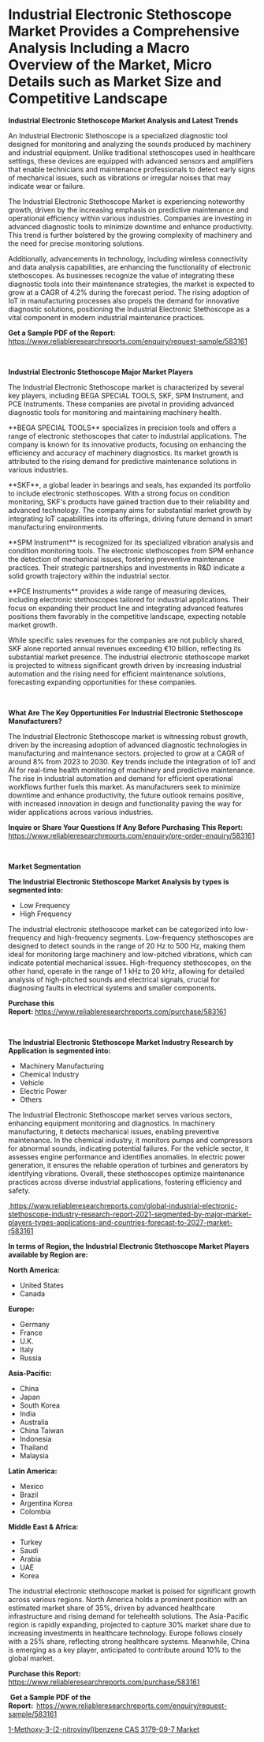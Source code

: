 <p><h1>Industrial Electronic Stethoscope Market Provides a Comprehensive Analysis Including a Macro Overview of the Market, Micro Details such as Market Size and Competitive Landscape</h1></p><p><strong>Industrial Electronic Stethoscope Market Analysis and Latest Trends</strong></p>
<p><p>An Industrial Electronic Stethoscope is a specialized diagnostic tool designed for monitoring and analyzing the sounds produced by machinery and industrial equipment. Unlike traditional stethoscopes used in healthcare settings, these devices are equipped with advanced sensors and amplifiers that enable technicians and maintenance professionals to detect early signs of mechanical issues, such as vibrations or irregular noises that may indicate wear or failure.</p><p>The Industrial Electronic Stethoscope Market is experiencing noteworthy growth, driven by the increasing emphasis on predictive maintenance and operational efficiency within various industries. Companies are investing in advanced diagnostic tools to minimize downtime and enhance productivity. This trend is further bolstered by the growing complexity of machinery and the need for precise monitoring solutions.</p><p>Additionally, advancements in technology, including wireless connectivity and data analysis capabilities, are enhancing the functionality of electronic stethoscopes. As businesses recognize the value of integrating these diagnostic tools into their maintenance strategies, the market is expected to grow at a CAGR of 4.2% during the forecast period. The rising adoption of IoT in manufacturing processes also propels the demand for innovative diagnostic solutions, positioning the Industrial Electronic Stethoscope as a vital component in modern industrial maintenance practices.</p></p>
<p><strong>Get a Sample PDF of the Report:&nbsp;</strong> <a href="https://www.reliableresearchreports.com/enquiry/request-sample/583161?utm_campaign=2937&utm_medium=2&utm_source=Github&utm_content=ia&utm_term=23032025&utm_id=industrial-electronic-stethoscope">https://www.reliableresearchreports.com/enquiry/request-sample/583161</a></p>
<p>&nbsp;</p>
<p><strong>Industrial Electronic Stethoscope Major Market Players</strong></p>
<p><p>The Industrial Electronic Stethoscope market is characterized by several key players, including BEGA SPECIAL TOOLS, SKF, SPM Instrument, and PCE Instruments. These companies are pivotal in providing advanced diagnostic tools for monitoring and maintaining machinery health.</p><p>**BEGA SPECIAL TOOLS** specializes in precision tools and offers a range of electronic stethoscopes that cater to industrial applications. The company is known for its innovative products, focusing on enhancing the efficiency and accuracy of machinery diagnostics. Its market growth is attributed to the rising demand for predictive maintenance solutions in various industries.</p><p>**SKF**, a global leader in bearings and seals, has expanded its portfolio to include electronic stethoscopes. With a strong focus on condition monitoring, SKF's products have gained traction due to their reliability and advanced technology. The company aims for substantial market growth by integrating IoT capabilities into its offerings, driving future demand in smart manufacturing environments.</p><p>**SPM Instrument** is recognized for its specialized vibration analysis and condition monitoring tools. The electronic stethoscopes from SPM enhance the detection of mechanical issues, fostering preventive maintenance practices. Their strategic partnerships and investments in R&D indicate a solid growth trajectory within the industrial sector.</p><p>**PCE Instruments** provides a wide range of measuring devices, including electronic stethoscopes tailored for industrial applications. Their focus on expanding their product line and integrating advanced features positions them favorably in the competitive landscape, expecting notable market growth.</p><p>While specific sales revenues for the companies are not publicly shared, SKF alone reported annual revenues exceeding €10 billion, reflecting its substantial market presence. The industrial electronic stethoscope market is projected to witness significant growth driven by increasing industrial automation and the rising need for efficient maintenance solutions, forecasting expanding opportunities for these companies.</p></p>
<p>&nbsp;</p>
<p><strong>What Are The Key Opportunities For Industrial Electronic Stethoscope Manufacturers?</strong></p>
<p><p>The Industrial Electronic Stethoscope market is witnessing robust growth, driven by the increasing adoption of advanced diagnostic technologies in manufacturing and maintenance sectors. projected to grow at a CAGR of around 8% from 2023 to 2030. Key trends include the integration of IoT and AI for real-time health monitoring of machinery and predictive maintenance. The rise in industrial automation and demand for efficient operational workflows further fuels this market. As manufacturers seek to minimize downtime and enhance productivity, the future outlook remains positive, with increased innovation in design and functionality paving the way for wider applications across various industries.</p></p>
<p><strong>Inquire or Share Your Questions If Any Before Purchasing This Report:</strong> <a href="https://www.reliableresearchreports.com/enquiry/pre-order-enquiry/583161?utm_campaign=2937&utm_medium=2&utm_source=Github&utm_content=ia&utm_term=23032025&utm_id=industrial-electronic-stethoscope">https://www.reliableresearchreports.com/enquiry/pre-order-enquiry/583161</a></p>
<p>&nbsp;</p>
<p><strong>Market Segmentation</strong></p>
<p><strong>The Industrial Electronic Stethoscope Market Analysis by types is segmented into:</strong></p>
<p><ul><li>Low Frequency</li><li>High Frequency</li></ul></p>
<p><p>The industrial electronic stethoscope market can be categorized into low-frequency and high-frequency segments. Low-frequency stethoscopes are designed to detect sounds in the range of 20 Hz to 500 Hz, making them ideal for monitoring large machinery and low-pitched vibrations, which can indicate potential mechanical issues. High-frequency stethoscopes, on the other hand, operate in the range of 1 kHz to 20 kHz, allowing for detailed analysis of high-pitched sounds and electrical signals, crucial for diagnosing faults in electrical systems and smaller components.</p></p>
<p><strong>Purchase this Report:&nbsp;</strong><a href="https://www.reliableresearchreports.com/purchase/583161?utm_campaign=2937&utm_medium=2&utm_source=Github&utm_content=ia&utm_term=23032025&utm_id=industrial-electronic-stethoscope">https://www.reliableresearchreports.com/purchase/583161</a></p>
<p>&nbsp;</p>
<p><strong>The Industrial Electronic Stethoscope Market Industry Research by Application is segmented into:</strong></p>
<p><ul><li>Machinery Manufacturing</li><li>Chemical Industry</li><li>Vehicle</li><li>Electric Power</li><li>Others</li></ul></p>
<p><p>The Industrial Electronic Stethoscope market serves various sectors, enhancing equipment monitoring and diagnostics. In machinery manufacturing, it detects mechanical issues, enabling preventive maintenance. In the chemical industry, it monitors pumps and compressors for abnormal sounds, indicating potential failures. For the vehicle sector, it assesses engine performance and identifies anomalies. In electric power generation, it ensures the reliable operation of turbines and generators by identifying vibrations. Overall, these stethoscopes optimize maintenance practices across diverse industrial applications, fostering efficiency and safety.</p></p>
<p><a href="https://www.reliableresearchreports.com/global-industrial-electronic-stethoscope-industry-research-report-2021-segmented-by-major-market-players-types-applications-and-countries-forecast-to-2027-market-r583161?utm_campaign=2937&utm_medium=2&utm_source=Github&utm_content=ia&utm_term=23032025&utm_id=industrial-electronic-stethoscope">&nbsp;https://www.reliableresearchreports.com/global-industrial-electronic-stethoscope-industry-research-report-2021-segmented-by-major-market-players-types-applications-and-countries-forecast-to-2027-market-r583161</a></p>
<p><strong>In terms of Region, the Industrial Electronic Stethoscope Market Players available by Region are:</strong></p>
<p>
    <p> <strong> North America: </strong>
        <ul>
            <li>United States</li>
            <li>Canada</li>
        </ul>
        </p> 
    <p> <strong> Europe: </strong>
        <ul>
            <li>Germany</li>
            <li>France</li>
            <li>U.K.</li>
            <li>Italy</li>
            <li>Russia</li>
        </ul>
        </p> 
    <p> <strong> Asia-Pacific: </strong>
        <ul>
            <li>China</li>
            <li>Japan</li>
            <li>South Korea</li>
            <li>India</li>
            <li>Australia</li>
            <li>China Taiwan</li>
            <li>Indonesia</li>
            <li>Thailand</li>
            <li>Malaysia</li>
        </ul>
        </p> 
    <p> <strong> Latin America: </strong>
        <ul>
            <li>Mexico</li>
            <li>Brazil</li>
            <li>Argentina Korea</li>
            <li>Colombia</li>
        </ul>
        </p> 
    <p> <strong> Middle East & Africa: </strong>
        <ul>
            <li>Turkey</li>
            <li>Saudi</li>
            <li>Arabia</li>
            <li>UAE</li>
            <li>Korea</li>
        </ul>
    </p>
    </p>
<p><p>The industrial electronic stethoscope market is poised for significant growth across various regions. North America holds a prominent position with an estimated market share of 35%, driven by advanced healthcare infrastructure and rising demand for telehealth solutions. The Asia-Pacific region is rapidly expanding, projected to capture 30% market share due to increasing investments in healthcare technology. Europe follows closely with a 25% share, reflecting strong healthcare systems. Meanwhile, China is emerging as a key player, anticipated to contribute around 10% to the global market.</p></p>
<p><strong>Purchase this Report: </strong><a href="https://www.reliableresearchreports.com/purchase/583161?utm_campaign=2937&utm_medium=2&utm_source=Github&utm_content=ia&utm_term=23032025&utm_id=industrial-electronic-stethoscope">https://www.reliableresearchreports.com/purchase/583161</a></p>
<p>&nbsp;<strong>Get a Sample PDF of the Report:&nbsp;&nbsp;</strong><a href="https://www.reliableresearchreports.com/enquiry/request-sample/583161?utm_campaign=2937&utm_medium=2&utm_source=Github&utm_content=ia&utm_term=23032025&utm_id=industrial-electronic-stethoscope">https://www.reliableresearchreports.com/enquiry/request-sample/583161</a></p>
<p><strong></strong></p>
<p><p><a href="https://github.com/hunanuzmez/Market-Research-Report-List-1/blob/main/1-methoxy-3-2-nitrovinylbenzene-cas-3179-09-7-market.md?utm_campaign=2937&utm_medium=2&utm_source=Github&utm_content=ia&utm_term=23032025&utm_id=industrial-electronic-stethoscope">1-Methoxy-3-(2-nitrovinyl)benzene CAS 3179-09-7 Market</a></p></p>